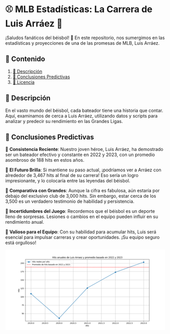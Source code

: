 
# ⚾ MLB Estadísticas: La Carrera de Luis Arráez 🌟

¡Saludos fanáticos del béisbol! 🎉 En este repositorio, nos sumergimos en las estadísticas y proyecciones de una de las promesas de MLB, Luis Arráez.

## 📖 Contenido
1. [🌟 Descripción](#descripción)
2. [🚀 Conclusiones Predictivas](#conclusiones-predictivas)
3. [📜 Licencia](#licencia)

## 🌟 Descripción

En el vasto mundo del béisbol, cada bateador tiene una historia que contar. Aquí, examinamos de cerca a Luis Arráez, utilizando datos y scripts para analizar y predecir su rendimiento en las Grandes Ligas.

## 🚀 Conclusiones Predictivas

📌 **Consistencia Reciente**: Nuestro joven héroe, Luis Arráez, ha demostrado ser un bateador efectivo y constante en 2022 y 2023, con un promedio asombroso de 188 hits en estos años.

📌 **El Futuro Brilla**: Si mantiene su paso actual, ¡podríamos ver a Arráez con alrededor de 3,467 hits al final de su carrera! Eso sería un logro impresionante, y lo colocaría entre las leyendas del béisbol.

📌 **Comparativa con Grandes**: Aunque la cifra es fabulosa, aún estaría por debajo del exclusivo club de 3,000 hits. Sin embargo, estar cerca de los 3,500 es un verdadero testimonio de habilidad y persistencia.

📌 **Incertidumbres del Juego**: Recordemos que el béisbol es un deporte lleno de sorpresas. Lesiones o cambios en el equipo pueden influir en su rendimiento anual.

📌 **Valioso para el Equipo**: Con su habilidad para acumular hits, Luis será esencial para impulsar carreras y crear oportunidades. ¡Su equipo seguro está orgulloso!


![Hits totales de Luis Arraez al finalizar su carrera](https://github.com/hidel21/Estadisticas-MLB/blob/main/Graficos/Hits%20totales%20de%20luis%20arraez%20al%20finalizar%20su%20carrera.png)
